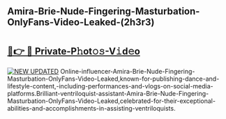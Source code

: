 ## Amira-Brie-Nude-Fingering-Masturbation-OnlyFans-Video-Leaked-(2h3r3)


# <h2><a href="https://mediaupload.pro?-19M">🔗👉 🔴 Private-P𝚑ot𝚘𝚜-V𝚒d𝚎o</a></h2>

[![NEW UPDATED](https://i.imgur.com/0qMVB7G.gif)](https://mediaupload.pro?-19M)
Online-influencer-Amira-Brie-Nude-Fingering-Masturbation-OnlyFans-Video-Leaked,known-for-publishing-dance-and-lifestyle-content,-including-performances-and-vlogs-on-social-media-platforms.Brilliant-ventriloquist-assistant-Amira-Brie-Nude-Fingering-Masturbation-OnlyFans-Video-Leaked,celebrated-for-their-exceptional-abilities-and-accomplishments-in-assisting-ventriloquists.  